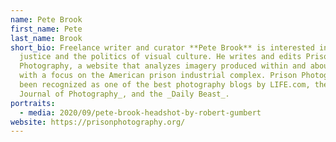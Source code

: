```yaml
---
name: Pete Brook
first_name: Pete
last_name: Brook
short_bio: Freelance writer and curator **Pete Brook** is interested in social
  justice and the politics of visual culture. He writes and edits Prison
  Photography, a website that analyzes imagery produced within and about prisons
  with a focus on the American prison industrial complex. Prison Photography has
  been recognized as one of the best photography blogs by LIFE.com, the _British
  Journal of Photography_, and the _Daily Beast_.
portraits:
  - media: 2020/09/pete-brook-headshot-by-robert-gumbert
website: https://prisonphotography.org/
---
```

